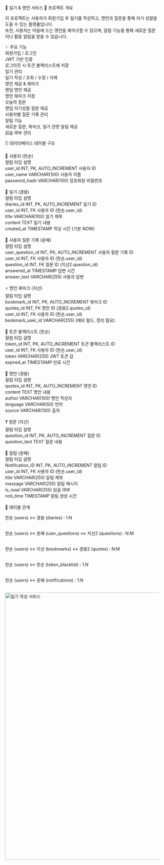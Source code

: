 📖 일기 & 명언 서비스
🚀 프로젝트 개요

이 프로젝트는 사용자가 회원가입 후 일기를 작성하고, 명언과 질문을 통해 자기 성찰을 도울 수 있는 플랫폼입니다.<br>
또한, 사용자는 마음에 드는 명언을 북마크할 수 있으며, 알림 기능을 통해 새로운 질문이나 활동 알림을 받을 수 있습니다.<br>

✨ 주요 기능<br>
회원가입 / 로그인<br>
JWT 기반 인증<br>
로그아웃 시 토큰 블랙리스트에 저장<br>
일기 관리<br>
일기 작성 / 조회 / 수정 / 삭제<br>
명언 제공 & 북마크<br>
랜덤 명언 제공<br>
명언 북마크 저장<br>
오늘의 질문<br>
랜덤 자기성찰 질문 제공<br>
사용자별 질문 기록 관리<br>
알림 기능<br>
새로운 질문, 북마크, 일기 관련 알림 제공<br>
읽음 여부 관리<br>

🗄️ 데이터베이스 테이블 구조<br><br>
👤 사용자 (한손)<br>
컬럼	타입	설명<br>
user_id	INT, PK, AUTO_INCREMENT	사용자 ID<br>
user_name	VARCHAR(100)	사용자 이름<br>
password_hash	VARCHAR(100)	암호화된 비밀번호<br><br>
📔 일기 (경용)<br>
컬럼	타입	설명<br>
diaries_id	INT, PK, AUTO_INCREMENT	일기 ID<br>
user_id	INT, FK	사용자 ID (한손.user_id)<br>
title	VARCHAR(100)	일기 제목<br>
content	TEXT	일기 내용<br>
created_at	TIMESTAMP	작성 시간 (기본 NOW)<br><br>
📝 사용자 질문 기록 (윤혜)<br>
컬럼	타입	설명<br>
user_question_id	INT, PK, AUTO_INCREMENT	사용자 질문 기록 ID<br>
user_id	INT, FK	사용자 ID (한손.user_id)<br>
question_id	INT, FK	질문 ID (지선2.question_id)<br>
answered_at	TIMESTAMP	답변 시간<br>
answer_text	VARCHAR(255)	사용자 답변<br><br>
⭐ 명언 북마크 (지선)<br>
컬럼	타입	설명<br>
bookmark_id	INT, PK, AUTO_INCREMENT	북마크 ID<br>
quotes_id	INT, FK	명언 ID (경용2.quotes_id)<br>
user_id	INT, FK	사용자 ID (한손.user_id)<br>
bookmark_user_id	VARCHAR(255)	(예비 필드, 정리 필요)<br><br>
🔑 토큰 블랙리스트 (한손)<br>
컬럼	타입	설명<br>
token_id	INT, PK, AUTO_INCREMENT	토큰 블랙리스트 ID<br>
user_id	INT, FK	사용자 ID (한손.user_id)<br>
token	VARCHAR(255)	JWT 토큰 값<br>
expired_at	TIMESTAMP	만료 시간<br><br>
💬 명언 (경용)<br>
컬럼	타입	설명<br>
quotes_id	INT, PK, AUTO_INCREMENT	명언 ID<br>
content	TEXT	명언 내용<br>
author	VARCHAR(100)	명언 작성자<br>
language	VARCHAR(50)	언어<br>
source	VARCHAR(100)	출처<br><br>
❓ 질문 (지선)<br>
컬럼	타입	설명<br>
question_id	INT, PK, AUTO_INCREMENT	질문 ID<br>
question_text	TEXT	질문 내용<br><br>
🔔 알림 (윤혜)<br>
컬럼	타입	설명<br>
Notification_ID	INT, PK, AUTO_INCREMENT	알림 ID<br>
user_id	INT, FK	사용자 ID (한손.user_id)<br>
title	VARCHAR(255)	알림 제목<br>
message	VARCHAR(255)	알림 메시지<br>
is_read	VARCHAR(255)	읽음 여부<br>
noti_time	TIMESTAMP	알림 생성 시간<br><br>
🔗 테이블 관계<br>

한손 (users) ↔ 경용 (diaries) : 1:N<br><br>

한손 (users) ↔ 윤혜 (user_questions) ↔ 지선2 (questions) : N:M<br><br>

한손 (users) ↔ 지선 (bookmarks) ↔ 경용2 (quotes) : N:M<br><br>

한손 (users) ↔ 한손 (token_blacklist) : 1:N<br><br>

한손 (users) ↔ 윤혜 (notifications) : 1:N<br><br>


<img width="1640" height="872" alt="일기 작성 서비스" src="https://github.com/user-attachments/assets/6042d7e9-df0a-47b0-9542-662efe477494" />

